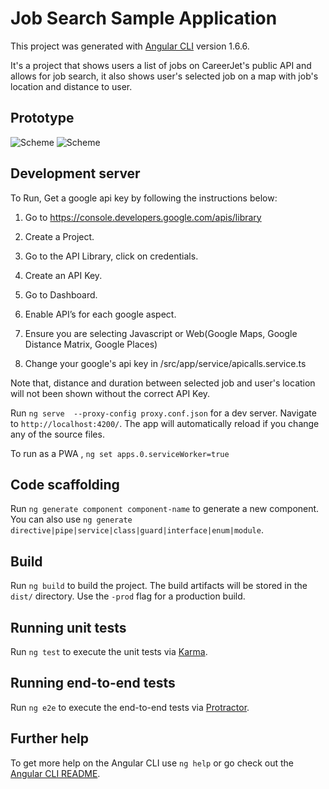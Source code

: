 # Job Search Sample Application

This project was generated with [Angular CLI](https://github.com/angular/angular-cli) version 1.6.6.

It's a project that shows users a list of jobs on CareerJet's public API and allows for job search,
it also shows user's selected job on a map with job's location and distance to user.

## Prototype

![Scheme](./WebSearch.gif)
![Scheme](./JobSearch.gif)

## Development server

To Run, Get a google api key by following the instructions below: 

1. Go to https://console.developers.google.com/apis/library

2. Create a Project.

3. Go to the API Library, click on credentials.

4. Create an API Key.

5. Go to Dashboard.

6. Enable API’s for each google aspect.

7. Ensure you are selecting Javascript or Web(Google Maps, Google Distance Matrix, Google Places)
 
8. Change your google's api key in /src/app/service/apicalls.service.ts

Note that, distance and duration between selected job and user's location will not been shown without the correct API Key.

Run `ng serve  --proxy-config proxy.conf.json` for a dev server. Navigate to `http://localhost:4200/`. The app will automatically reload if you change any of the source files.

To run as a PWA , `ng set apps.0.serviceWorker=true`

## Code scaffolding

Run `ng generate component component-name` to generate a new component. You can also use `ng generate directive|pipe|service|class|guard|interface|enum|module`.

## Build

Run `ng build` to build the project. The build artifacts will be stored in the `dist/` directory. Use the `-prod` flag for a production build.


## Running unit tests

Run `ng test` to execute the unit tests via [Karma](https://karma-runner.github.io).

## Running end-to-end tests

Run `ng e2e` to execute the end-to-end tests via [Protractor](http://www.protractortest.org/).

## Further help

To get more help on the Angular CLI use `ng help` or go check out the [Angular CLI README](https://github.com/angular/angular-cli/blob/master/README.md).
